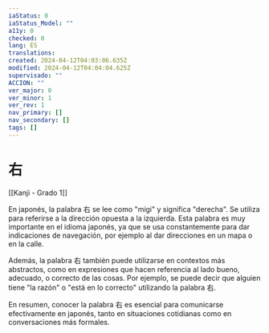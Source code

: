 ```yaml
---
iaStatus: 0
iaStatus_Model: ""
a11y: 0
checked: 0
lang: ES
translations: 
created: 2024-04-12T04:03:06.635Z
modified: 2024-04-12T04:04:04.625Z
supervisado: ""
ACCION: ""
ver_major: 0
ver_minor: 1
ver_rev: 1
nav_primary: []
nav_secondary: []
tags: []
---
```

# 右

[[Kanji - Grado 1]]

En japonés, la palabra 右 se lee como "migi" y significa "derecha". Se utiliza para referirse a la dirección opuesta a la izquierda. Esta palabra es muy importante en el idioma japonés, ya que se usa constantemente para dar indicaciones de navegación, por ejemplo al dar direcciones en un mapa o en la calle.

Además, la palabra 右 también puede utilizarse en contextos más abstractos, como en expresiones que hacen referencia al lado bueno, adecuado, o correcto de las cosas. Por ejemplo, se puede decir que alguien tiene "la razón" o "está en lo correcto" utilizando la palabra 右.

En resumen, conocer la palabra 右 es esencial para comunicarse efectivamente en japonés, tanto en situaciones cotidianas como en conversaciones más formales.
